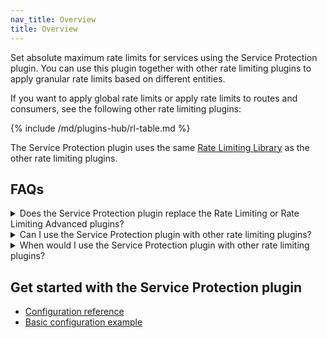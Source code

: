 ```yaml
---
nav_title: Overview
title: Overview
---
```


Set absolute maximum rate limits for services using the Service Protection plugin. 
You can use this plugin together with other rate limiting plugins to apply granular rate limits based on different entities.

If you want to apply global rate limits or apply rate limits to routes and consumers, see the following other rate limiting plugins:

{% include /md/plugins-hub/rl-table.md %}

The Service Protection plugin uses the same [Rate Limiting Library](/gateway/latest/reference/rate-limiting/) as the other rate limiting plugins.

## FAQs

<details><summary>Does the Service Protection plugin replace the Rate Limiting or Rate Limiting Advanced plugins?</summary>

{% capture rl_plugins_replace %}
No. The Service Protection plugin only rate limits services. You can still use the Rate Limiting and Rate Limiting Advanced 
plugins to rate limit other entities, like consumers and routes. 
{% endcapture %}

{{ rl_plugins_replace | markdownify }}

</details>

<details><summary>Can I use the Service Protection plugin with other rate limiting plugins?</summary>

{% capture rl_plugins_compatibility %} 
Yes. You can rate limit a service with the Service Protection plugin and rate limit a route or a consumer with the other rate limiting plugins. 
However, we **do not** recommend rate limiting the same service with multiple plugins.
{% endcapture %}

{{ rl_plugins_compatibility | markdownify }}

</details>

<details><summary>When would I use the Service Protection plugin with other rate limiting plugins?</summary>

{% capture rl_plugins_use_cases %}
You should use the Service Protection plugin to rate limit your services and use the other rate limiting plugins to limit other entities, 
like consumers or routes, or to apply global rate limits. 
{% endcapture %}

{{ rl_plugins_use_cases | markdownify }}

</details>

## Get started with the Service Protection plugin

* [Configuration reference](/hub/kong-inc/service-protection/configuration/)
* [Basic configuration example](/hub/kong-inc/service-protection/how-to/basic-example/)